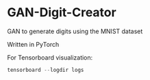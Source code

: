 # GAN-Digit-Creator
GAN to generate digits using the MNIST dataset

Written in PyTorch

For Tensorboard visualization:

```python
tensorboard --logdir logs
```
